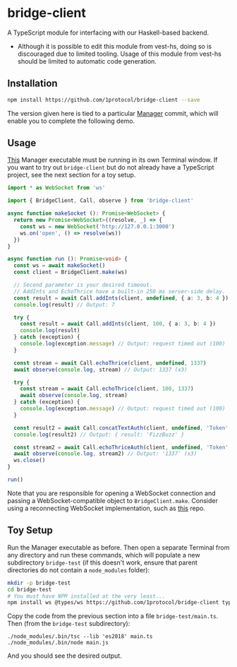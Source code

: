 # bridge-client
A TypeScript module for interfacing with our Haskell-based backend.
- Although it is possible to edit this module from vest-hs, doing so is discouraged due to limited
  tooling. Usage of this module from vest-hs should be limited to automatic code generation.

## Installation
```bash
npm install https://github.com/1protocol/bridge-client --save
```
The version given here is tied to a particular [Manager](https://github.com/1protocol/vest-hs/tree/5df3500012a3f54225c9cbc6561253b13ce2250f) commit, which
will enable you to complete the following demo.

## Usage
[This](https://github.com/1protocol/vest-hs/releases/tag/v0.1-manager-dummy) Manager executable
must be running in its own Terminal window. If you want to try out `bridge-client` but do not
already have a TypeScript project, see the next section for a toy setup.
```typescript
import * as WebSocket from 'ws'

import { BridgeClient, Call, observe } from 'bridge-client'

async function makeSocket (): Promise<WebSocket> {
  return new Promise<WebSocket>((resolve, _) => {
    const ws = new WebSocket('http://127.0.0.1:3000')
    ws.on('open', () => resolve(ws))
  })
}

async function run (): Promise<void> {
  const ws = await makeSocket()
  const client = BridgeClient.make(ws)

  // Second parameter is your desired timeout.
  // AddInts and EchoThrice have a built-in 250 ms server-side delay.
  const result = await Call.addInts(client, undefined, { a: 3, b: 4 })
  console.log(result) // Output: 7

  try {
    const result = await Call.addInts(client, 100, { a: 3, b: 4 })
    console.log(result)
  } catch (exception) {
    console.log(exception.message) // Output: request timed out (100)
  }

  const stream = await Call.echoThrice(client, undefined, 1337)
  await observe(console.log, stream) // Output: 1337 (x3)

  try {
    const stream = await Call.echoThrice(client, 100, 1337)
    await observe(console.log, stream)
  } catch (exception) {
    console.log(exception.message) // Output: request timed out (100)
  }

  const result2 = await Call.concatTextAuth(client, undefined, 'Token', { a: 'Fizz', b: 'Buzz' })
  console.log(result2) // Output: { result: 'FizzBuzz' }

  const stream2 = await Call.echoThriceAuth(client, undefined, 'Token', '1337')
  await observe(console.log, stream2) // Output: '1337' (x3)
  ws.close()
}

run()
```
Note that you are responsible for opening a WebSocket connection and passing a
WebSocket-compatible object to `BridgeClient.make`. Consider using a reconnecting WebSocket
implementation, such as [this](https://github.com/pladaria/reconnecting-websocket) repo.

## Toy Setup
Run the Manager executable as before. Then open a separate Terminal from any directory and
run these commands, which will populate a new subdirectory `bridge-test` (if this doesn't
work, ensure that parent directories do not contain a `node_modules` folder):
```bash
mkdir -p bridge-test
cd bridge-test
# You must have NPM installed at the very least...
npm install ws @types/ws https://github.com/1protocol/bridge-client typescript node
```
Copy the code from the previous section into a file `bridge-test/main.ts`. Then (from the
`bridge-test` subdirectory):
```
./node_modules/.bin/tsc --lib 'es2018' main.ts
./node_modules/.bin/node main.js
```
And you should see the desired output.
